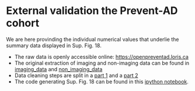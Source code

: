 # External validation the Prevent-AD cohort

We are here provinding the individual numerical values that underlie the summary data displayed in Sup. Fig. 18.

* The raw data is openly accessible online: https://openpreventad.loris.ca
* The original extraction of imaging and non-imaging data can be found in [imaging_data](https://github.com/dblabs-mcgill-mila/HCDMNCOV_AD/blob/master/external_validation/imaging_data/CCA_modes_08.26.22.ipynb) and [non_imaging_data](https://github.com/dblabs-mcgill-mila/HCDMNCOV_AD/blob/master/external_validation/non_imaging_data/Non-Imaging-Data_08.26.22.ipynb)
* Data cleaning steps are split in a [part 1](https://github.com/dblabs-mcgill-mila/HCDMNCOV_AD/blob/master/external_validation/dummy_coding.ipynb) and a [part 2](https://github.com/dblabs-mcgill-mila/HCDMNCOV_AD/blob/master/external_validation/Data_Imputation_Prevent_AD_09.07.22.ipynb)
* The code generating Sup. Fig. 18 can be found in this [ipython notebook](https://github.com/dblabs-mcgill-mila/HCDMNCOV_AD/blob/master/external_validation/permutation_cross-corr_update_apoe_09.23.22.ipynb). 

